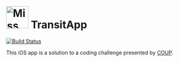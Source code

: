 <img src="https://cloud.githubusercontent.com/assets/309224/19932617/0a41245a-a111-11e6-9157-826da10430fb.png" alt="Miss Electric Eel 2016" width="60" height="60"> TransitApp
======================================

[![Build Status](https://travis-ci.org/solidcell/TransitApp.svg?branch=master)](https://travis-ci.org/solidcell/TransitApp)

This iOS app is a solution to a coding challenge presented by [COUP](https://joincoup.com/).

